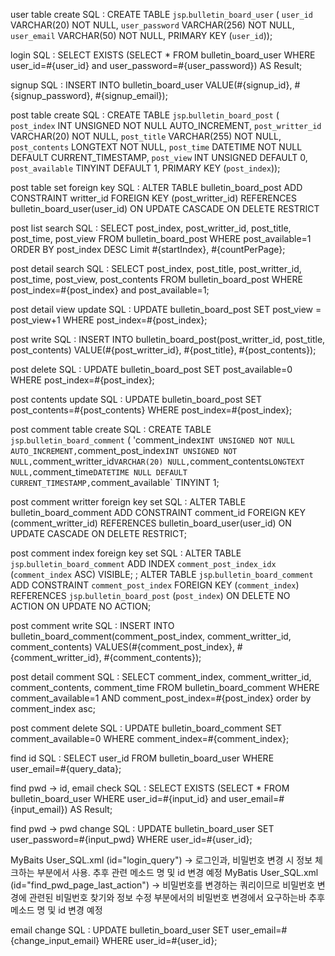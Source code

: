 user table create SQL :
CREATE TABLE `jsp`.`bulletin_board_user` (
  `user_id` VARCHAR(20) NOT NULL,
  `user_password` VARCHAR(256) NOT NULL,
  `user_email` VARCHAR(50) NOT NULL,
  PRIMARY KEY (`user_id`));

login SQL :
SELECT EXISTS (SELECT * FROM bulletin_board_user WHERE user_id=#{user_id} and user_password=#{user_password}) AS Result;

signup SQL :
INSERT INTO bulletin_board_user VALUE(#{signup_id}, #{signup_password}, #{signup_email});

post table create SQL :
CREATE TABLE `jsp`.`bulletin_board_post` (
  `post_index` INT UNSIGNED NOT NULL AUTO_INCREMENT,
  `post_writter_id` VARCHAR(20) NOT NULL,
  `post_title` VARCHAR(255) NOT NULL,
  `post_contents` LONGTEXT NOT NULL,
  `post_time` DATETIME NOT NULL DEFAULT CURRENT_TIMESTAMP,
  `post_view` INT UNSIGNED DEFAULT 0,
  `post_available` TINYINT DEFAULT 1,
  PRIMARY KEY (`post_index`));

post table set foreign key SQL :
ALTER TABLE bulletin_board_post
	ADD CONSTRAINT writter_id
	FOREIGN KEY (post_writter_id)
	REFERENCES bulletin_board_user(user_id)
	ON UPDATE CASCADE
	ON DELETE RESTRICT

post list search SQL :
SELECT post_index, post_writter_id, post_title, post_time, post_view FROM bulletin_board_post WHERE post_available=1 ORDER BY post_index DESC Limit #{startIndex}, #{countPerPage};

post detail search SQL :
SELECT post_index, post_title, post_writter_id, post_time, post_view, post_contents FROM bulletin_board_post WHERE post_index=#{post_index} and post_available=1;

post detail view update SQL :
UPDATE bulletin_board_post SET post_view = post_view+1 WHERE post_index=#{post_index};

post write SQL :
INSERT INTO bulletin_board_post(post_writter_id, post_title, post_contents) VALUE(#{post_writter_id}, #{post_title}, #{post_contents});

post delete SQL :
UPDATE bulletin_board_post SET post_available=0 WHERE post_index=#{post_index};

post contents update SQL :
UPDATE bulletin_board_post SET post_contents=#{post_contents} WHERE post_index=#{post_index};

post comment table create SQL : 
CREATE TABLE `jsp`.`bulletin_board_comment` (
  'comment_index` INT UNSIGNED NOT NULL AUTO_INCREMENT,
  `comment_post_index` INT UNSIGNED NOT NULL,
  `comment_writter_id` VARCHAR(20) NULL,
  `comment_contents` LONGTEXT NULL,
  `comment_time` DATETIME NULL DEFAULT CURRENT_TIMESTAMP,
  `comment_available` TINYINT 1;

post comment writter foreign key set SQL :
ALTER TABLE bulletin_board_comment
	ADD CONSTRAINT comment_id
	FOREIGN KEY (comment_writter_id)
	REFERENCES bulletin_board_user(user_id)
	ON UPDATE CASCADE
	ON DELETE RESTRICT;

post comment index foreign key set SQL :
ALTER TABLE `jsp`.`bulletin_board_comment` 
ADD INDEX `comment_post_index_idx` (`comment_index` ASC) VISIBLE;
;
ALTER TABLE `jsp`.`bulletin_board_comment` 
ADD CONSTRAINT `comment_post_index`
  FOREIGN KEY (`comment_index`)
  REFERENCES `jsp`.`bulletin_board_post` (`post_index`)
  ON DELETE NO ACTION
  ON UPDATE NO ACTION;

post comment write SQL :
INSERT INTO bulletin_board_comment(comment_post_index, comment_writter_id, comment_contents) VALUES(#{comment_post_index}, #{comment_writter_id}, #{comment_contents});

post detail comment SQL :
SELECT comment_index, comment_writter_id, comment_contents, comment_time FROM bulletin_board_comment WHERE comment_available=1 AND comment_post_index=#{post_index} order by comment_index asc;

post comment delete SQL :
UPDATE bulletin_board_comment SET comment_available=0 WHERE comment_index=#{comment_index};

find id SQL :
SELECT user_id FROM bulletin_board_user WHERE user_email=#{query_data};

find pwd -> id, email check SQL :
SELECT EXISTS (SELECT * FROM bulletin_board_user WHERE user_id=#{input_id} and user_email=#{input_email}) AS Result;

find pwd -> pwd change SQL :
UPDATE bulletin_board_user SET user_password=#{input_pwd} WHERE user_id=#{user_id};

MyBaits User_SQL.xml (id="login_query") -> 로그인과, 비밀번호 변경 시 정보 체크하는 부분에서 사용. 추후 관련 메소드 명 및 id 변경 예정
MyBatis User_SQL.xml (id="find_pwd_page_last_action") -> 비밀번호를 변경하는 쿼리이므로 비밀번호 변경에 관련된 비밀번호 찾기와 정보 수정 부분에서의 비밀번호 변경에서 요구하는바 추후 메소드 명 및 id 변경 예정

email change SQL :
UPDATE bulletin_board_user SET user_email=#{change_input_email} WHERE user_id=#{user_id};
